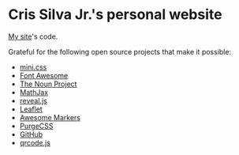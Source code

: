 Cris Silva Jr.'s personal website
=================================

[My site](http://www.crisjr.eng.br)'s code.

Grateful for the following open source projects that make it possible:

- [mini.css](https://minicss.org/docs)
- [Font Awesome](https://fontawesome.io/icons/)
- [The Noun Project](https://thenounproject.com/)
- [MathJax](https://www.mathjax.org/)
- [reveal.js](https://revealjs.com/)
- [Leaflet](https://leafletjs.com/)
- [Awesome Markers](https://github.com/lvoogdt/Leaflet.awesome-markers)
- [PurgeCSS](https://purgecss.com/)
- [GitHub](https://github.com)
- [qrcode.js](https://davidshimjs.github.io/qrcodejs/)
